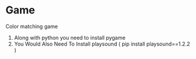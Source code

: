 # Game
Color matching game
1) Along with python you need to install pygame
2) You Would Also Need To Install playsound ( pip install playsound==1.2.2 )
